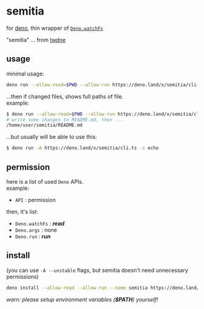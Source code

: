 # semitia

for [deno](https://deno.land), thin wrapper of
[`Deno.watchFs`](https://doc.deno.land/deno/stable/~/Deno.watchFs)

"semitia" ... from [twdne](https://l.thisworddoesnotexist.com/3ZZ2)

## usage

minimal usage:

```sh
deno run --allow-read=$PWD --allow-run https://deno.land/x/semitia/cli.ts -s echo
```

...then if changed files, shows full paths of file.\
example:

```sh
$ deno run --allow-read=$PWD --allow-run https://deno.land/x/semitia/cli.ts -s echo
# write some changes to README.md, then ...
/home/user/semitia/README.md
```

...but usually will be able to use this:

```sh
$ deno run -A https://deno.land/x/semitia/cli.ts -s echo
```

## permission

here is a list of used `Deno` APIs.\
example:

- `API` : permission

then, it's list:

- `Deno.watchFs` : _**read**_
- `Deno.args` : none
- `Deno.run` : _**run**_

## install

(you can use `-A --unstable` flags, but semitia doesn't need unnecessary permissions)

```sh
deno install --allow-read --allow-run --name semitia https://deno.land/x/semitia/cli.ts
```

_warn: please setup environment variables (**$PATH**) yourself!_
